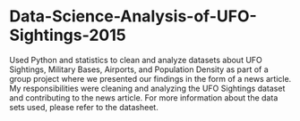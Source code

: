 # Data-Science-Analysis-of-UFO-Sightings-2015
Used Python and statistics to clean and analyze datasets about UFO Sightings, Military Bases, Airports, and Population Density as part of a group project where we presented our findings in the form of a news article. My responsibilities were cleaning and analyzing the UFO Sightings dataset and contributing to the news article. For more information about the data sets used, please refer to the datasheet. 
